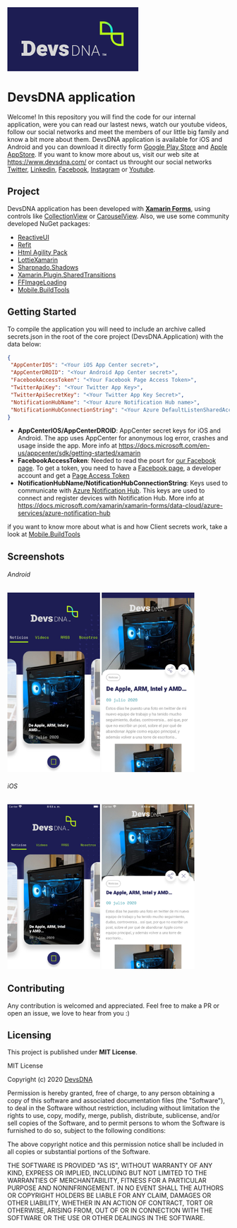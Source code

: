 <img src="images/banner.png" alt="DevsDNA application banner" height="145" >  

# DevsDNA application #
Welcome!
In this repository you will find the code for our internal application, were you can read our lastest news, watch our youtube videos, follow our social networks and meet the members of our little big family and know a bit more about them.
DevsDNA application is available for iOS and Android and you can download it directly form [Google Play Store](https://play.google.com/store/apps/details?id=com.devsdna.application) and [Apple AppStore](https://apps.apple.com/us/app/id1526657968).
If you want to know more about us, visit our web site at https://www.devsdna.com/ or contact us throught our social networks [Twitter](https://twitter.com/devsdna), [Linkedin](https://www.facebook.com/DevsDNA/), [Facebook](https://www.linkedin.com/company/devsdna/), [Instagram](https://www.instagram.com/devsdna) or [Youtube](https://www.youtube.com/channel/UCulG_4j8ggcXJKyeXuHcvdA).

## Project ##
DevsDNA application has been developed with [**Xamarin Forms**](https://dotnet.microsoft.com/apps/xamarin/xamarin-forms), using controls like [CollectionView](https://docs.microsoft.com/xamarin/xamarin-forms/user-interface/collectionview/) or [CarouselView](https://docs.microsoft.com/xamarin/xamarin-forms/user-interface/carouselview/). Also, we use some community developed NuGet packages:
- [ReactiveUI](https://github.com/reactiveui/ReactiveUI)
- [Refit](https://github.com/reactiveui/refit)
- [Html Agility Pack](https://github.com/zzzprojects/html-agility-pack)
- [LottieXamarin](https://github.com/Baseflow/LottieXamarin)
- [Sharpnado.Shadows](https://github.com/roubachof/Sharpnado.Shadows)
- [Xamarin.Plugin.SharedTransitions](https://github.com/GiampaoloGabba/Xamarin.Plugin.SharedTransitions)
- [FFImageLoading](https://github.com/luberda-molinet/FFImageLoading)
- [Mobile.BuildTools](https://github.com/dansiegel/Mobile.BuildTools)

## Getting Started ##
To compile the application you will need to include an archive called secrets.json in the root of the core project (DevsDNA.Application) with the data below:
 ```json
{
  "AppCenterIOS": "<Your iOS App Center secret>",
  "AppCenterDROID": "<Your Android App Center secret>",
  "FacebookAccessToken": "<Your Facebook Page Access Token>",
  "TwitterApiKey": "<Your Twitter App Key>",
  "TwitterApiSecretKey": "<Your Twitter App Key Secret>",
  "NotificationHubName": "<Your Azure Notification Hub name>",
  "NotificationHubConnectionString": "<Your Azure DefaultListenSharedAccessSignature>"
}
  ```
 - **AppCenterIOS/AppCenterDROID**: AppCenter secret keys for iOS and Android. The app uses AppCenter for anonymous log error, crashes and usage inside the app. More info at https://docs.microsoft.com/en-us/appcenter/sdk/getting-started/xamarin
 - **FacebookAccessToken**: Needed to read the posrt for [our Facebook page](https://www.facebook.com/DevsDNA/). To get a token, you need to have a [Facebook page](https://www.facebook.com/pages/create), a developer account and get a [Page Access Token](https://developers.facebook.com/docs/pages/access-tokens/)
 - **NotificationHubName/NotificationHubConnectionString**: Keys used to communicate with [Azure Notification Hub](https://docs.microsoft.com/azure/notification-hubs/notification-hubs-push-notification-overview). This keys are used to connect and register devices with Notification Hub. More info at https://docs.microsoft.com/xamarin/xamarin-forms/data-cloud/azure-services/azure-notification-hub
 
if you want to know more about what is and how Client secrets work, take a look at [Mobile.BuildTools](https://github.com/dansiegel/Mobile.BuildTools)
 
## Screenshots ##
###### Android ######
 <img src="images/mainScreenAndroid.jpg" alt="DevsDNA main screen on Android" width="210" /> <img src="images/detailScreenAndroid.jpg" alt="DevsDNA news detail screen on Android" width="210" />

###### iOS ######
 <img src="images/mainScreenIOS.png" alt="DevsDNA main screen on iOS" width="210" /> <img src="images/detailScreenIOS.png" alt="DevsDNA news detail screen on iOS" width="210" />
 
## Contributing ##
Any contribution is welcomed and appreciated. Feel free to make a PR or open an issue, we love to hear from you :)
 
## Licensing ##
This project is published under **MIT License**.

MIT License

Copyright (c) 2020 [DevsDNA](https://www.devsdna.com)

Permission is hereby granted, free of charge, to any person obtaining a copy
of this software and associated documentation files (the "Software"), to deal
in the Software without restriction, including without limitation the rights
to use, copy, modify, merge, publish, distribute, sublicense, and/or sell
copies of the Software, and to permit persons to whom the Software is
furnished to do so, subject to the following conditions:

The above copyright notice and this permission notice shall be included in all
copies or substantial portions of the Software.

THE SOFTWARE IS PROVIDED "AS IS", WITHOUT WARRANTY OF ANY KIND, EXPRESS OR
IMPLIED, INCLUDING BUT NOT LIMITED TO THE WARRANTIES OF MERCHANTABILITY,
FITNESS FOR A PARTICULAR PURPOSE AND NONINFRINGEMENT. IN NO EVENT SHALL THE
AUTHORS OR COPYRIGHT HOLDERS BE LIABLE FOR ANY CLAIM, DAMAGES OR OTHER
LIABILITY, WHETHER IN AN ACTION OF CONTRACT, TORT OR OTHERWISE, ARISING FROM,
OUT OF OR IN CONNECTION WITH THE SOFTWARE OR THE USE OR OTHER DEALINGS IN THE
SOFTWARE.

